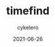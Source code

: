 ---
author: cykelero
date: 2021-06-26
tags:
  - package
  - meta
target_url: https://www.npmjs.com/package/timefind
title: timefind
---